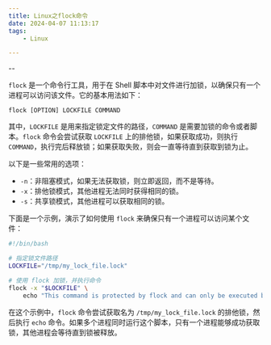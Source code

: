 ```yaml
---
title: Linux之flock命令
date: 2024-04-07 11:13:17
tags:
	- Linux

---
```


--

`flock` 是一个命令行工具，用于在 Shell 脚本中对文件进行加锁，以确保只有一个进程可以访问该文件。它的基本用法如下：

```
flock [OPTION] LOCKFILE COMMAND
```

其中，`LOCKFILE` 是用来指定锁定文件的路径，`COMMAND` 是需要加锁的命令或者脚本。`flock` 命令会尝试获取 `LOCKFILE` 上的排他锁，如果获取成功，则执行 `COMMAND`，执行完后释放锁；如果获取失败，则会一直等待直到获取到锁为止。

以下是一些常用的选项：

- `-n`：非阻塞模式，如果无法获取锁，则立即返回，而不是等待。
- `-x`：排他锁模式，其他进程无法同时获得相同的锁。
- `-s`：共享锁模式，其他进程可以获取相同的锁。

下面是一个示例，演示了如何使用 `flock` 来确保只有一个进程可以访问某个文件：

```bash
#!/bin/bash

# 指定锁文件路径
LOCKFILE="/tmp/my_lock_file.lock"

# 使用 flock 加锁，并执行命令
flock -x "$LOCKFILE" \
    echo "This command is protected by flock and can only be executed by one process at a time."
```

在这个示例中，`flock` 命令尝试获取名为 `/tmp/my_lock_file.lock` 的排他锁，然后执行 `echo` 命令。如果多个进程同时运行这个脚本，只有一个进程能够成功获取锁，其他进程会等待直到锁被释放。